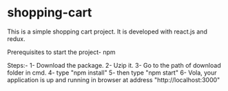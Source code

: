 # shopping-cart
This is a simple shopping cart project. It is developed with react.js and redux.

Prerequisites to start the project- npm

Steps:-
  1- Download the package.
  2- Uzip it.
  3- Go to the path of download folder in cmd.
  4- type "npm install"
  5- then type "npm start"
  6- Vola, your application is up and running in browser at address "http://localhost:3000"
  
